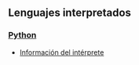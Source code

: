 ## Lenguajes interpretados

### [Python](https://github.com/mondeja/fullstack/tree/master/backend/src/005-entorno_de_ejecucion/python)
- [Información del intérprete](https://github.com/mondeja/fullstack/tree/master/backend/src/005-entorno_de_ejecucion/python/interpreter.py)
